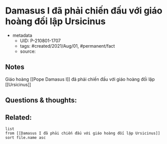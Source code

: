 # Damasus I đã phải chiến đấu với giáo hoàng đối lập Ursicinus

- metadata
	- UID: P-210801-1707
	- tags: #created/2021/Aug/01, #permanent/fact 
	- source: 

## Notes
Giáo hoàng [[Pope Damasus I]] đã phải chiến đấu với giáo hoàng đối lập [[Ursicinus]]

## Questions & thoughts:

## Related:
```dataview
list
from [[Damasus I đã phải chiến đấu với giáo hoàng đối lập Ursicinus]]
sort file.name asc
```
